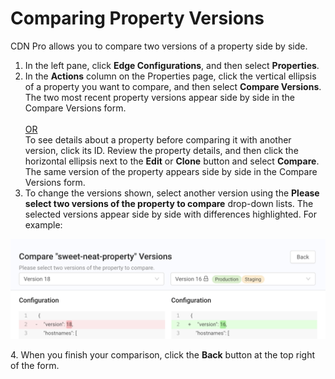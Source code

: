 # Comparing Property Versions

CDN Pro allows you to compare two versions of a property side by side.

1. In the left pane, click **Edge Configurations**, and then select **Properties**.
2. In the **Actions** column on the Properties page, click the vertical ellipsis of a property you want to compare, and then select **Compare Versions**. The two most recent property versions appear side by side in the Compare Versions form.<br><br><U>OR </u></br>
   To see details about a property before comparing it with another version, click its ID. Review the property details, and then click the horizontal ellipsis next to the **Edit** or **Clone** button and select **Compare**. The same version of the property appears side by side in the Compare Versions form.<br>
3. To change the versions shown, select another version using the **Please select two versions of the property to compare** drop-down lists. The selected versions appear side by side with differences highlighted. For example:
<p align=center><img src="/docs/resources/images/edge-configurations/property-versions-compare.png" alt="compare versions" width="900"></p>
4. When you finish your comparison, click the <strong>Back</strong> button at the top right of the form.
